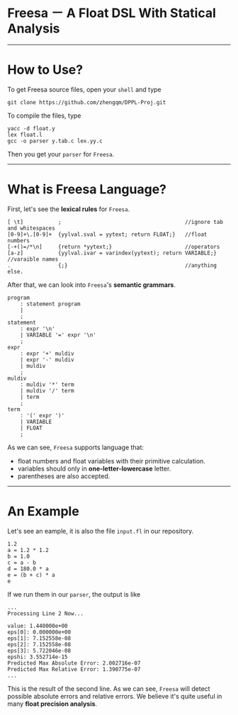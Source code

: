 <script type="text/x-mathjax-config">
MathJax.Hub.Config({
tex2jax: {inlineMath: [['$','$'], ['\\(','\\)']]}
});
</script>
# Freesa － A Float DSL With Statical Analysis
----------------------------------------------

# How to Use?

To get Freesa source files, open your `shell` and type

	git clone https://github.com/zhengqm/DPPL-Proj.git

To compile the files, type

	yacc -d float.y
	lex float.l
	gcc -o parser y.tab.c lex.yy.c
	
Then you get your `parser` for `Freesa`. 

---------------------------------------------

# What is Freesa Language?

First, let's see the **lexical rules** for `Freesa`.

	[ \t]			; 										//ignore tab and whitespaces
	[0-9]+\.[0-9]+	{yylval.sval = yytext; return FLOAT;} 	//float numbers
	[-+()=/*\n]		{return *yytext;} 						//operators
	[a-z]			{yylval.ivar = varindex(yytext); return VARIABLE;} //varaible names
	.				{;} 									//anything else.
	
After that, we can look into `Freesa`'s **semantic grammars**.

	program
		: statement program	
		|
		;
	statement
		: expr '\n'					
		| VARIABLE '=' expr '\n' 	
		;
	expr
		: expr '+' muldiv 
		| expr '-' muldiv 
		| muldiv 
		;
	muldiv
		: muldiv '*' term 
		| muldiv '/' term 
		| term 
		;
	term
		: '(' expr ')' 
		| VARIABLE 
		| FLOAT 
		;

As we can see, `Freesa` supports language that:

- float numbers and float variables with their primitive calculation.
- variables should only in **one-letter-lowercase** letter.
- parentheses are also accepted.


------------------------------------


# An Example

Let's see an eample, it is also the file `input.fl` in our repository.

	1.2
	a = 1.2 * 1.2
	b = 1.0
	c = a - b
	d = 180.0 * a
	e = (b + c) * a
	e

If we run them in our `parser`, the output is like

	...
	Processing Line 2 Now...

	value: 1.440000e+00
	eps[0]: 0.000000e+00
	eps[1]: 7.152558e-08
	eps[2]: 7.152558e-08
	eps[3]: 5.722046e-08
	epshi: 3.552714e-15
	Predicted Max Absolute Error: 2.002716e-07
	Predicted Max Relative Error: 1.390775e-07
	...
	
This is the result of the second line. As we can see, `Freesa` will detect possible absolute errors and relative errors. We believe it's quite useful in many **float precision analysis**.